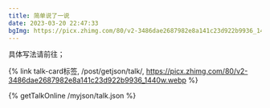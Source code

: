 ```yaml
---
title: 简单说了一说
date: 2023-03-20 22:47:33
bgImg: https://picx.zhimg.com/80/v2-3486dae2687982e8a141c23d922b9936_1440w.webp
---
```


具体写法请前往；

{% link talk-card标签, /post/getjson/talk/, https://picx.zhimg.com/80/v2-3486dae2687982e8a141c23d922b9936_1440w.webp %}

{% getTalkOnline /myjson/talk.json %}

